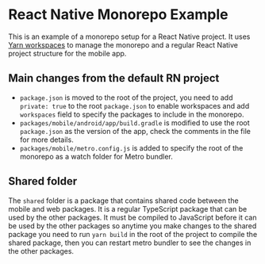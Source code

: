 # React Native Monorepo Example

This is an example of a monorepo setup for a React Native project. It uses [Yarn workspaces](https://classic.yarnpkg.com/en/docs/workspaces/) to manage the monorepo and a regular React Native project structure for the mobile app.

## Main changes from the default RN project

- `package.json` is moved to the root of the project, you need to add `private: true` to the root `package.json` to enable workspaces and add `workspaces` field to specify the packages to include in the monorepo.
- `packages/mobile/android/app/build.gradle` is modified to use the root `package.json` as the version of the app, check the comments in the file for more details.
- `packages/mobile/metro.config.js` is added to specify the root of the monorepo as a watch folder for Metro bundler.

## Shared folder

The `shared` folder is a package that contains shared code between the mobile and web packages. It is a regular TypeScript package that can be used by the other packages. It must be compiled to JavaScript before it can be used by the other packages so anytime you make changes to the shared package you need to run `yarn build` in the root of the project to compile the shared package, then you can restart metro bundler to see the changes in the other packages.